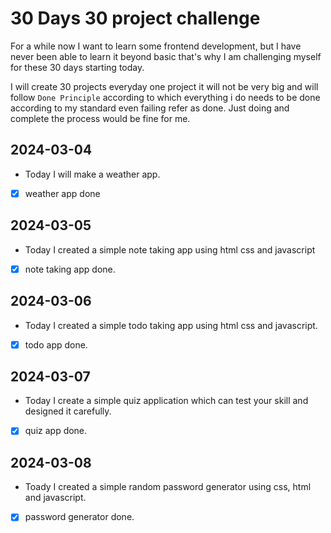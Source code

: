 # 30 Days 30 project challenge

For a while now I want to learn some frontend development, but I have never been able to learn it beyond basic that's why I am challenging myself for these 30 days starting today.

I will create 30 projects everyday one project it will not be very big and will follow `Done Principle` according to which everything i do needs to be done according to my standard even failing refer as done. Just doing and complete the process would be fine for me.

## 2024-03-04

- Today I will make a weather app.
- [x] weather app done

## 2024-03-05

- Today I created a simple note taking app using html css and javascript
- [x] note taking app done.

## 2024-03-06

- Today I created a simple todo taking app using html css and javascript.
- [x] todo app done.

## 2024-03-07

- Today I create a simple quiz application which can test your skill and designed it carefully.
- [x] quiz app done.

## 2024-03-08

- Toady I created a simple random password generator using css, html and javascript.
- [x] password generator done.
